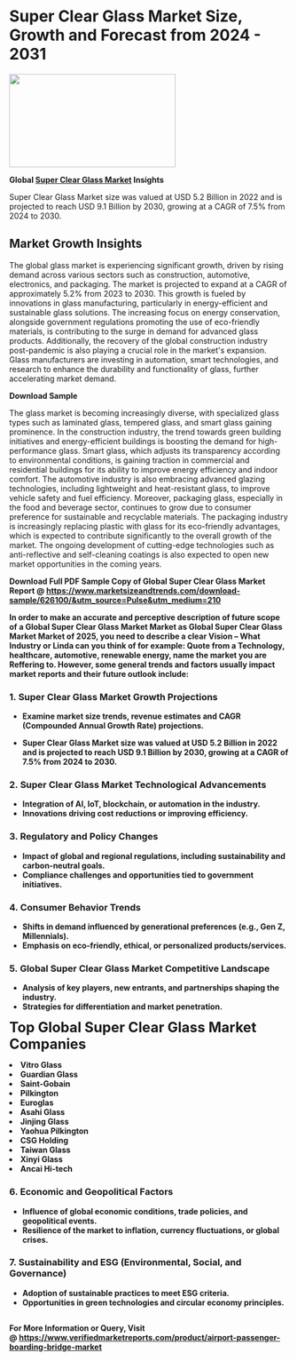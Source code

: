 <H1>Super Clear Glass Market Size, Growth and Forecast from 2024 - 2031</H1><img class="aligncenter size-medium wp-image-584254" src="https://thirdeyenews.in/wp-content/uploads/2024/09/Global-Market-Research-300x168.jpeg" alt="" width="300" height="168" /><p><strong>Global&nbsp;<a href="https://www.marketsizeandtrends.com/download-sample/626100/&amp;utm_source=Pulse&amp;utm_medium=210">Super Clear Glass Market</a> Insights</strong></p><p>Super Clear Glass Market size was valued at USD 5.2 Billion in 2022 and is projected to reach USD 9.1 Billion by 2030, growing at a CAGR of 7.5% from 2024 to 2030.</p><p><h2>Market Growth Insights</h2> <p>The global glass market is experiencing significant growth, driven by rising demand across various sectors such as construction, automotive, electronics, and packaging. The market is projected to expand at a CAGR of approximately 5.2% from 2023 to 2030. This growth is fueled by innovations in glass manufacturing, particularly in energy-efficient and sustainable glass solutions. The increasing focus on energy conservation, alongside government regulations promoting the use of eco-friendly materials, is contributing to the surge in demand for advanced glass products. Additionally, the recovery of the global construction industry post-pandemic is also playing a crucial role in the market's expansion. Glass manufacturers are investing in automation, smart technologies, and research to enhance the durability and functionality of glass, further accelerating market demand.</p> <p><strong>Download Sample</strong></p> <p>The glass market is becoming increasingly diverse, with specialized glass types such as laminated glass, tempered glass, and smart glass gaining prominence. In the construction industry, the trend towards green building initiatives and energy-efficient buildings is boosting the demand for high-performance glass. Smart glass, which adjusts its transparency according to environmental conditions, is gaining traction in commercial and residential buildings for its ability to improve energy efficiency and indoor comfort. The automotive industry is also embracing advanced glazing technologies, including lightweight and heat-resistant glass, to improve vehicle safety and fuel efficiency. Moreover, packaging glass, especially in the food and beverage sector, continues to grow due to consumer preference for sustainable and recyclable materials. The packaging industry is increasingly replacing plastic with glass for its eco-friendly advantages, which is expected to contribute significantly to the overall growth of the market. The ongoing development of cutting-edge technologies such as anti-reflective and self-cleaning coatings is also expected to open new market opportunities in the coming years.</p> <p><strong></p><p><span class=""><strong>Download Full PDF Sample Copy of Global Super Clear Glass Market Report</strong> @ <a href="https://www.marketsizeandtrends.com/download-sample/626100/&amp;utm_source=Pulse&amp;utm_medium=210" target="_blank">https://www.marketsizeandtrends.com/download-sample/626100/&amp;utm_source=Pulse&amp;utm_medium=210</a></span></p><p>In order to make an accurate and perceptive description of future scope of a Global&nbsp;Super Clear Glass Market Market as Global&nbsp;Super Clear Glass Market Market of 2025, you need to describe a clear Vision &ndash; What Industry or Linda can you think of for example: Quote from a Technology, healthcare, automotive, renewable energy, name the market you are Reffering to. However, some general trends and factors usually impact market reports and their future outlook include:</p><h3>1.&nbsp;<strong>Super Clear Glass Market Growth Projections</strong></h3><ul><li>Examine market size trends, revenue estimates and CAGR (Compounded Annual Growth Rate) projections.</li><li><p>Super Clear Glass Market size was valued at USD 5.2 Billion in 2022 and is projected to reach USD 9.1 Billion by 2030, growing at a CAGR of 7.5% from 2024 to 2030.</p></li></ul><h3>2.&nbsp;<strong>Super Clear Glass Market Technological Advancements</strong></h3><ul><li>Integration of AI, IoT, blockchain, or automation in the industry.</li><li>Innovations driving cost reductions or improving efficiency.</li></ul><h3>3.&nbsp;<strong>Regulatory and Policy Changes</strong></h3><ul><li>Impact of global and regional regulations, including sustainability and carbon-neutral goals.</li><li>Compliance challenges and opportunities tied to government initiatives.</li></ul><h3>4.&nbsp;<strong>Consumer Behavior Trends</strong></h3><ul><li>Shifts in demand influenced by generational preferences (e.g., Gen Z, Millennials).</li><li>Emphasis on eco-friendly, ethical, or personalized products/services.</li></ul><h3>5.&nbsp;<strong>Global Super Clear Glass Market Competitive Landscape</strong></h3><ul><li>Analysis of key players, new entrants, and partnerships shaping the industry.</li><li>Strategies for differentiation and market penetration.</li></ul><p data-pm-slice="1 1 []"><span style="color: inherit; font-family: inherit; font-size: 25px;">Top Global Super Clear Glass Market Companies</span></p><div class="" data-test-id=""><p><li>Vitro Glass</li><li> Guardian Glass</li><li> Saint-Gobain</li><li> Pilkington</li><li> Euroglas</li><li> Asahi Glass</li><li> Jinjing Glass</li><li> Yaohua Pilkington</li><li> CSG Holding</li><li> Taiwan Glass</li><li> Xinyi Glass</li><li> Ancai Hi-tech</li></p></div><h3>6.&nbsp;<strong>Economic and Geopolitical Factors</strong></h3><ul><li>Influence of global economic conditions, trade policies, and geopolitical events.</li><li>Resilience of the market to inflation, currency fluctuations, or global crises.</li></ul><h3>7.&nbsp;<strong>Sustainability and ESG (Environmental, Social, and Governance)</strong></h3><ul><li>Adoption of sustainable practices to meet ESG criteria.</li><li>Opportunities in green technologies and circular economy principles.</li></ul><h2><strong style="font-size: 14px;">For More Information or Query, Visit @&nbsp;</strong><a style="background-color: #ffffff; font-size: 14px;" href="https://www.marketsizeandtrends.com/report/super-clear-glass-market/" target="_blank">https://www.verifiedmarketreports.com/product/airport-passenger-boarding-bridge-market</a></h2>
